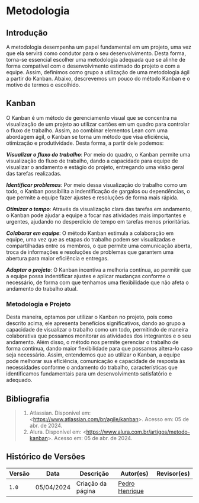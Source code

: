 # Metodologia

## Introdução
A metodologia desempenha um papel fundamental em um projeto, uma vez que ela servirá como condutor para o seu desenvolvimento. Desta forma, 
torna-se essencial escolher uma metodologia adequada que se alinhe de forma compatível com o desenvolvimento estimado do projeto e com a equipe. Assim, definimos como grupo a utilização de uma metodologia ágil a partir do Kanban. Abaixo, descrevemos
um pouco do método Kanban e o motivo de termos o escolhido. 

## Kanban
O Kanban é um método de gerenciamento visual que se concentra na visualização de um projeto ao utilizar cartões em um quadro para controlar o fluxo de trabalho. Assim, ao combinar elementos Lean com uma abordagem ágil, o Kanban se torna um método que visa eficiência, otimização e produtividade. Desta forma, a partir dele podemos:

***Visualizar o fluxo do trabalho***: Por meio do quadro, o Kanban permite uma visualização do fluxo de trabalho, dando a capacidade para equipe de visualizar o andamento e estágio do projeto, entregando uma visão
geral das tarefas realizadas.

***Identificar problemas***: Por meio dessa visualização do trabalho como um todo, o Kanban possibilita a indentificação de gargalos ou dependências, o que
permite a equipe fazer ajustes e resoluções de forma mais rápida. 

***Otimizar o tempo***: Através da visualização clara das tarefas em andamento, o Kanban pode ajudar a equipe a focar nas atividades mais importantes e urgentes, ajudando
no desperdício de tempo em tarefas menos prioritárias. 

***Colaborar em equipe***: O método Kanban estimula a colaboração em equipe, uma vez que as etapas do trabalho podem ser visualizadas e compartilhadas entre os membros,
o que permite uma comunicação aberta, troca de informações e resoluções de problemas que garantem uma abertura para maior eficiência e entregas.

***Adaptar o projeto***: O Kanban incentiva a melhoria contínua, ao permitir que a equipe possa indentificar ajustes e aplicar mudanças
conforme o necessário, de forma com que tenhamos uma flexibilidade que não afeta o andamento do trabalho atual. 

### Metodologia e Projeto

Desta maneira, optamos por utilizar o Kanban no projeto, pois como descrito acima, ele apresenta benefícios significativos, dando ao grupo a capacidade de visualizar o trabalho como um todo, permitindo de maneira colaborativa que possamos monitorar as atividades dos integrantes e o seu andamento. Além disso, o método nos permite
gerenciar o trabalho de forma contínua, dando maior flexibilidade para que possamos altera-lo caso seja necessário. Assim, entendemos que ao utilizar o Kanban, a equipe pode melhorar sua eficiência,
comunicação e capacidade de resposta às necessidades conforme o andamento do trabalho, características que identificamos fundamentais para um desenvolvimento satisfatório e adequado.

## Bibliografia
> 1. Atlassian. Disponível em: <<https://www.atlassian.com/br/agile/kanban>>. Acesso em: 05 de abr. de 2024.
> 2. Alura. Disponível em: <<https://www.alura.com.br/artigos/metodo-kanban>>. Acesso em: 05 de abr. de 2024.

## Histórico de Versões

| Versão |    Data    | Descrição                                 | Autor(es)                                       | Revisor(es)                                    |
| ------ | :--------: | ----------------------------------------- | ----------------------------------------------- | ---------------------------------------------- |
| `1.0`   | 05/04/2024 | Criação da página                         | [Pedro Henrique](https://github.com/PedroHhenriq) |   
